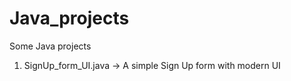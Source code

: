# Java_projects
Some Java projects


1) SignUp_form_UI.java -> A simple Sign Up form with modern UI
